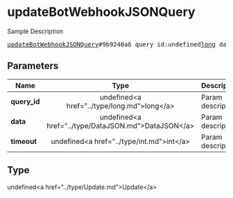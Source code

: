 # updateBotWebhookJSONQuery

Sample Description

<pre>
<a href="../constructor/updateBotWebhookJSONQuery.md">updateBotWebhookJSONQuery</a>#9b9240a6 query_id:undefined<a href="../type/long.md">long</a> data:undefined<a href="../type/DataJSON.md">DataJSON</a> timeout:undefined<a href="../type/int.md">int</a> = undefined<a href="../type/Update.md">Update</a>;
</pre>

## Parameters

| Name | Type | Description |
|------|:----:|-------------|
| **query_id** | undefined&lt;a href=&#34;../type/long.md&#34;&gt;long&lt;/a&gt; | Param description |
| **data** | undefined&lt;a href=&#34;../type/DataJSON.md&#34;&gt;DataJSON&lt;/a&gt; | Param description |
| **timeout** | undefined&lt;a href=&#34;../type/int.md&#34;&gt;int&lt;/a&gt; | Param description |

## Type

undefined&lt;a href=&#34;../type/Update.md&#34;&gt;Update&lt;/a&gt;
